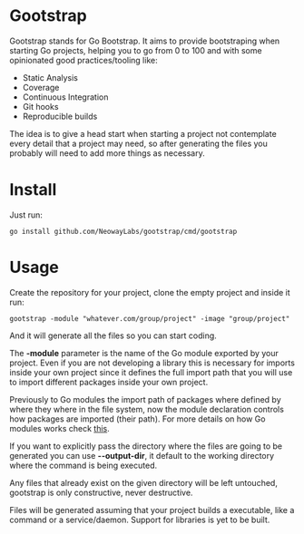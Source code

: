 # Gootstrap

Gootstrap stands for Go Bootstrap. It aims to provide bootstraping when
starting Go projects, helping you to go from 0 to 100 and with some
opinionated good practices/tooling like:

* Static Analysis
* Coverage
* Continuous Integration
* Git hooks
* Reproducible builds

The idea is to give a head start when starting a project not
contemplate every detail that a project may need, so after
generating the files you probably will need to add more
things as necessary.

# Install

Just run:

```
go install github.com/NeowayLabs/gootstrap/cmd/gootstrap
```

# Usage

Create the repository for your project, clone the
empty project and inside it run:

```
gootstrap -module "whatever.com/group/project" -image "group/project"
```

And it will generate all the files so you can start coding.

The **-module** parameter is the name of the Go module exported by your
project. Even if you are not developing a library this is necessary
for imports inside your own project since it defines the full import
path that you will use to import different packages inside your
own project.

Previously to Go modules the import path of packages where defined
by where they where in the file system, now the module declaration
controls how packages are imported (their path). For more
details on how Go modules works check [this](https://blog.golang.org/using-go-modules).

If you want to explicitly pass the directory where the files
are going to be generated you can use **--output-dir**, it default
to the working directory where the command is being executed.

Any files that already exist on the given directory will
be left untouched, gootstrap is only constructive, never destructive.

Files will be generated assuming that your project builds a
executable, like a command or a service/daemon. Support for libraries
is yet to be built.

